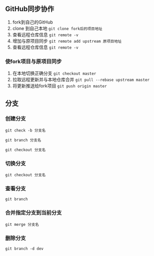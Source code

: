 ## GitHub同步协作
1. fork到自己的GitHub
2. clone 到自己本地 `git clone fork后的项目地址`
3. 查看远程仓库信息 `git remote -v`
4. 增加与原项目同步 `git remote add upstream 原项目地址`
5. 查看远程仓库信息 `git remote -v`

### 使fork项目与原项目同步
1. 在本地切换正确分支 `git checkout master`
2. 拉取远程更新并与本地仓库合并 `git pull --rebase upstream master`
3. 将更新推送给fork项目 `git push origin master`

## 分支

### 创建分支
`git check -b 分支名`

```
git branch 分支名

git checkout 分支名
```

### 切换分支

`git checkout 分支名`

### 查看分支

`git branch`

### 合并指定分支到当前分支

`git merge 分支名` 

### 删除分支

`git branch -d dev`